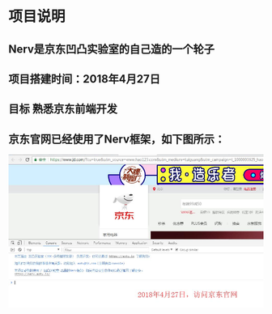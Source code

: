 # 项目说明
##  Nerv是京东凹凸实验室的自己造的一个轮子
##    项目搭建时间：2018年4月27日
## 目标  熟悉京东前端开发

## 京东官网已经使用了Nerv框架，如下图所示：
![](./images/o2_main.jpg)



